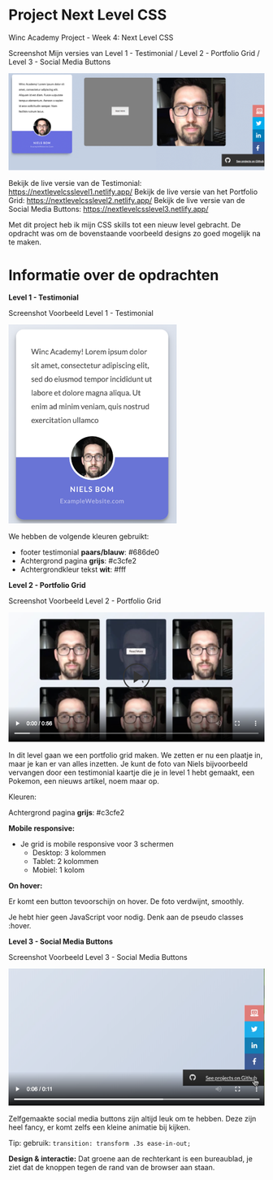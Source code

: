 # **Project Next Level CSS**
Winc Academy Project - Week 4: Next Level CSS

Screenshot Mijn versies van Level 1 - Testimonial / Level 2 - Portfolio Grid / Level 3 - Social Media Buttons

![Screenshot](./images/ScreenshotLevels.png)

Bekijk de live versie van de Testimonial: https://nextlevelcsslevel1.netlify.app/
Bekijk de live versie van het Portfolio Grid: https://nextlevelcsslevel2.netlify.app/
Bekijk de live versie van de Social Media Buttons: https://nextlevelcsslevel3.netlify.app/

Met dit project heb ik mijn CSS skills tot een nieuw level gebracht. 
De opdracht was om de bovenstaande voorbeeld designs zo goed mogelijk na te maken.

# **Informatie over de opdrachten**

**Level 1 - Testimonial**

Screenshot Voorbeeld Level 1 - Testimonial

![Screenshot](./images/DesignVoorbeeld1.png)

We hebben de volgende kleuren gebruikt:

- footer testimonial **paars/blauw**:  #686de0
- Achtergrond pagina **grijs**: #c3cfe2
- Achtergrondkleur tekst **wit**: #fff

**Level 2 - Portfolio Grid**

Screenshot Voorbeeld Level 2 - Portfolio Grid

![Screenshot](./images/DesignVoorbeeld2.png)

In dit level gaan we een portfolio grid maken. We zetten er nu een plaatje in, maar je kan er van alles inzetten. 
Je kunt de foto van Niels bijvoorbeeld vervangen door een testimonial kaartje die je in level 1 hebt gemaakt, 
een Pokemon, een nieuws artikel, noem maar op.

Kleuren:

Achtergrond pagina **grijs**: #c3cfe2

**Mobile responsive:** 

- Je grid is mobile responsive voor 3 schermen
    - Desktop: 3 kolommen
    - Tablet: 2 kolommen
    - Mobiel: 1 kolom

**On hover:**

Er komt een button tevoorschijn on hover. De foto verdwijnt, smoothly.

Je hebt hier geen JavaScript voor nodig. Denk aan de pseudo classes :hover.

**Level 3 - Social Media Buttons**

Screenshot Voorbeeld Level 3 - Social Media Buttons

![Screenshot](./images/DesignVoorbeeld3.png)

Zelfgemaakte social media buttons zijn altijd leuk om te hebben. Deze zijn heel fancy, er komt zelfs een kleine animatie bij kijken. 

Tip: gebruik: `transition: transform .3s ease-in-out;`

**Design & interactie:**
Dat groene aan de rechterkant is een bureaublad, je ziet dat de knoppen tegen de rand van de browser aan staan.

